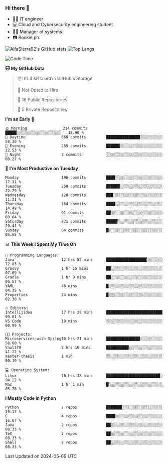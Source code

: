 ### Hi there 👋
- 👨‍💻 IT engineer
- 💻 Cloud and Cybersecurity engineering student
- 👨‍💼 Manager of systems
- 📷 Rookie ph.


![AlfaSierra92's GitHub stats](https://github-readme-stats.vercel.app/api?username=AlfaSierra92&theme=nord)
![Top Langs](https://github-readme-stats.vercel.app/api/top-langs/?username=AlfaSierra92&theme=nord&layout=compact)

<!--START_SECTION:waka-->
![Code Time](http://img.shields.io/badge/Code%20Time-84%20hrs%2057%20mins-blue)

**🐱 My GitHub Data** 

> 📦 61.4 kB Used in GitHub's Storage 
 > 
> 🚫 Not Opted to Hire
 > 
> 📜 18 Public Repositories 
 > 
> 🔑 5 Private Repositories 
 > 
**I'm an Early 🐤** 

```text
🌞 Morning                214 commits         █████░░░░░░░░░░░░░░░░░░░░   18.90 % 
🌆 Daytime                660 commits         ███████████████░░░░░░░░░░   58.30 % 
🌃 Evening                255 commits         ██████░░░░░░░░░░░░░░░░░░░   22.53 % 
🌙 Night                  3 commits           ░░░░░░░░░░░░░░░░░░░░░░░░░   00.27 % 
```
📅 **I'm Most Productive on Tuesday** 

```text
Monday                   196 commits         ████░░░░░░░░░░░░░░░░░░░░░   17.31 % 
Tuesday                  258 commits         ██████░░░░░░░░░░░░░░░░░░░   22.79 % 
Wednesday                128 commits         ███░░░░░░░░░░░░░░░░░░░░░░   11.31 % 
Thursday                 164 commits         ████░░░░░░░░░░░░░░░░░░░░░   14.49 % 
Friday                   91 commits          ██░░░░░░░░░░░░░░░░░░░░░░░   08.04 % 
Saturday                 231 commits         █████░░░░░░░░░░░░░░░░░░░░   20.41 % 
Sunday                   64 commits          █░░░░░░░░░░░░░░░░░░░░░░░░   05.65 % 
```


📊 **This Week I Spent My Time On** 

```text
💬 Programming Languages: 
Java                     12 hrs 52 mins      ██████████████████░░░░░░░   72.83 % 
Groovy                   1 hr 15 mins        ██░░░░░░░░░░░░░░░░░░░░░░░   07.09 % 
Gradle                   1 hr 9 mins         ██░░░░░░░░░░░░░░░░░░░░░░░   06.57 % 
YAML                     46 mins             █░░░░░░░░░░░░░░░░░░░░░░░░   04.35 % 
Properties               24 mins             █░░░░░░░░░░░░░░░░░░░░░░░░   02.30 % 

🔥 Editors: 
Intellijidea             17 hrs 29 mins      █████████████████████████   99.01 % 
VS Code                  10 mins             ░░░░░░░░░░░░░░░░░░░░░░░░░   00.99 % 

🐱‍💻 Projects: 
Microservices-with-Spring10 hrs 21 mins      ███████████████░░░░░░░░░░   58.60 % 
Vault79                  7 hrs 16 mins       ██████████░░░░░░░░░░░░░░░   41.22 % 
master-thesis            1 min               ░░░░░░░░░░░░░░░░░░░░░░░░░   00.19 % 

💻 Operating System: 
Linux                    16 hrs 38 mins      ████████████████████████░   94.22 % 
Mac                      1 hr 1 min          █░░░░░░░░░░░░░░░░░░░░░░░░   05.78 % 
```

**I Mostly Code in Python** 

```text
Python                   7 repos             ███████░░░░░░░░░░░░░░░░░░   29.17 % 
C                        4 repos             ████░░░░░░░░░░░░░░░░░░░░░   16.67 % 
Java                     2 repos             ██░░░░░░░░░░░░░░░░░░░░░░░   08.33 % 
TeX                      2 repos             ██░░░░░░░░░░░░░░░░░░░░░░░   08.33 % 
Shell                    2 repos             ██░░░░░░░░░░░░░░░░░░░░░░░   08.33 % 
```




 Last Updated on 2024-05-09 UTC
<!--END_SECTION:waka-->

<!--
**AlfaSierra92/AlfaSierra92** is a ✨ _special_ ✨ repository because its `README.md` (this file) appears on your GitHub profile.

Here are some ideas to get you started:

- 🔭 I’m currently working on ...
- 🌱 I’m currently learning ...
- 👯 I’m looking to collaborate on ...
- 🤔 I’m looking for help with ...
- 💬 Ask me about ...
- 📫 How to reach me: ...
- 😄 Pronouns: ...
- ⚡ Fun fact: ...
-->
